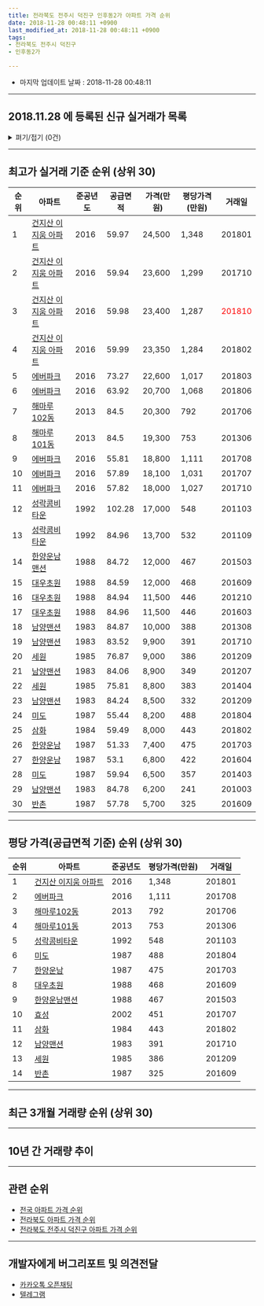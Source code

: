 ```yaml
---
title: 전라북도 전주시 덕진구 인후동2가 아파트 가격 순위
date: 2018-11-28 00:48:11 +0900
last_modified_at: 2018-11-28 00:48:11 +0900
tags:
- 전라북도 전주시 덕진구
- 인후동2가

---
```


* 마지막 업데이트 날짜 : 2018-11-28 00:48:11

---

## 2018.11.28 에 등록된 신규 실거래가 목록

<details>
<summary>펴기/접기 (0건)</summary>
<div markdown="1">

|아파트|준공년도|공급면적|가격(만원)|평당가격(만원)|거래일|
|---|---|---|---|---|---|
|없음||||||


</div>
</details>

---

## 최고가 실거래 기준 순위 (상위 30)


|순위|아파트|준공년도|공급면적|가격(만원)|평당가격(만원)|거래일|
|---|---|---|---|---|---|---|
|1|[건지산 이지움 아파트](https://search.naver.com/search.naver?query=%EC%A0%84%EB%9D%BC%EB%B6%81%EB%8F%84+%EC%A0%84%EC%A3%BC%EC%8B%9C+%EB%8D%95%EC%A7%84%EA%B5%AC+%EC%9D%B8%ED%9B%84%EB%8F%992%EA%B0%80+%EA%B1%B4%EC%A7%80%EC%82%B0+%EC%9D%B4%EC%A7%80%EC%9B%80+%EC%95%84%ED%8C%8C%ED%8A%B8)|2016|59.97|24,500|1,348|201801|
|2|[건지산 이지움 아파트](https://search.naver.com/search.naver?query=%EC%A0%84%EB%9D%BC%EB%B6%81%EB%8F%84+%EC%A0%84%EC%A3%BC%EC%8B%9C+%EB%8D%95%EC%A7%84%EA%B5%AC+%EC%9D%B8%ED%9B%84%EB%8F%992%EA%B0%80+%EA%B1%B4%EC%A7%80%EC%82%B0+%EC%9D%B4%EC%A7%80%EC%9B%80+%EC%95%84%ED%8C%8C%ED%8A%B8)|2016|59.94|23,600|1,299|201710|
|3|[건지산 이지움 아파트](https://search.naver.com/search.naver?query=%EC%A0%84%EB%9D%BC%EB%B6%81%EB%8F%84+%EC%A0%84%EC%A3%BC%EC%8B%9C+%EB%8D%95%EC%A7%84%EA%B5%AC+%EC%9D%B8%ED%9B%84%EB%8F%992%EA%B0%80+%EA%B1%B4%EC%A7%80%EC%82%B0+%EC%9D%B4%EC%A7%80%EC%9B%80+%EC%95%84%ED%8C%8C%ED%8A%B8)|2016|59.98|23,400|1,287|<span style="color:red">201810</span>|
|4|[건지산 이지움 아파트](https://search.naver.com/search.naver?query=%EC%A0%84%EB%9D%BC%EB%B6%81%EB%8F%84+%EC%A0%84%EC%A3%BC%EC%8B%9C+%EB%8D%95%EC%A7%84%EA%B5%AC+%EC%9D%B8%ED%9B%84%EB%8F%992%EA%B0%80+%EA%B1%B4%EC%A7%80%EC%82%B0+%EC%9D%B4%EC%A7%80%EC%9B%80+%EC%95%84%ED%8C%8C%ED%8A%B8)|2016|59.99|23,350|1,284|201802|
|5|[에버파크](https://search.naver.com/search.naver?query=%EC%A0%84%EB%9D%BC%EB%B6%81%EB%8F%84+%EC%A0%84%EC%A3%BC%EC%8B%9C+%EB%8D%95%EC%A7%84%EA%B5%AC+%EC%9D%B8%ED%9B%84%EB%8F%992%EA%B0%80+%EC%97%90%EB%B2%84%ED%8C%8C%ED%81%AC)|2016|73.27|22,600|1,017|201803|
|6|[에버파크](https://search.naver.com/search.naver?query=%EC%A0%84%EB%9D%BC%EB%B6%81%EB%8F%84+%EC%A0%84%EC%A3%BC%EC%8B%9C+%EB%8D%95%EC%A7%84%EA%B5%AC+%EC%9D%B8%ED%9B%84%EB%8F%992%EA%B0%80+%EC%97%90%EB%B2%84%ED%8C%8C%ED%81%AC)|2016|63.92|20,700|1,068|201806|
|7|[해마루102동](https://search.naver.com/search.naver?query=%EC%A0%84%EB%9D%BC%EB%B6%81%EB%8F%84+%EC%A0%84%EC%A3%BC%EC%8B%9C+%EB%8D%95%EC%A7%84%EA%B5%AC+%EC%9D%B8%ED%9B%84%EB%8F%992%EA%B0%80+%ED%95%B4%EB%A7%88%EB%A3%A8102%EB%8F%99)|2013|84.5|20,300|792|201706|
|8|[해마루101동](https://search.naver.com/search.naver?query=%EC%A0%84%EB%9D%BC%EB%B6%81%EB%8F%84+%EC%A0%84%EC%A3%BC%EC%8B%9C+%EB%8D%95%EC%A7%84%EA%B5%AC+%EC%9D%B8%ED%9B%84%EB%8F%992%EA%B0%80+%ED%95%B4%EB%A7%88%EB%A3%A8101%EB%8F%99)|2013|84.5|19,300|753|201306|
|9|[에버파크](https://search.naver.com/search.naver?query=%EC%A0%84%EB%9D%BC%EB%B6%81%EB%8F%84+%EC%A0%84%EC%A3%BC%EC%8B%9C+%EB%8D%95%EC%A7%84%EA%B5%AC+%EC%9D%B8%ED%9B%84%EB%8F%992%EA%B0%80+%EC%97%90%EB%B2%84%ED%8C%8C%ED%81%AC)|2016|55.81|18,800|1,111|201708|
|10|[에버파크](https://search.naver.com/search.naver?query=%EC%A0%84%EB%9D%BC%EB%B6%81%EB%8F%84+%EC%A0%84%EC%A3%BC%EC%8B%9C+%EB%8D%95%EC%A7%84%EA%B5%AC+%EC%9D%B8%ED%9B%84%EB%8F%992%EA%B0%80+%EC%97%90%EB%B2%84%ED%8C%8C%ED%81%AC)|2016|57.89|18,100|1,031|201707|
|11|[에버파크](https://search.naver.com/search.naver?query=%EC%A0%84%EB%9D%BC%EB%B6%81%EB%8F%84+%EC%A0%84%EC%A3%BC%EC%8B%9C+%EB%8D%95%EC%A7%84%EA%B5%AC+%EC%9D%B8%ED%9B%84%EB%8F%992%EA%B0%80+%EC%97%90%EB%B2%84%ED%8C%8C%ED%81%AC)|2016|57.82|18,000|1,027|201710|
|12|[성락콤비타운](https://search.naver.com/search.naver?query=%EC%A0%84%EB%9D%BC%EB%B6%81%EB%8F%84+%EC%A0%84%EC%A3%BC%EC%8B%9C+%EB%8D%95%EC%A7%84%EA%B5%AC+%EC%9D%B8%ED%9B%84%EB%8F%992%EA%B0%80+%EC%84%B1%EB%9D%BD%EC%BD%A4%EB%B9%84%ED%83%80%EC%9A%B4)|1992|102.28|17,000|548|201103|
|13|[성락콤비타운](https://search.naver.com/search.naver?query=%EC%A0%84%EB%9D%BC%EB%B6%81%EB%8F%84+%EC%A0%84%EC%A3%BC%EC%8B%9C+%EB%8D%95%EC%A7%84%EA%B5%AC+%EC%9D%B8%ED%9B%84%EB%8F%992%EA%B0%80+%EC%84%B1%EB%9D%BD%EC%BD%A4%EB%B9%84%ED%83%80%EC%9A%B4)|1992|84.96|13,700|532|201109|
|14|[한양운남맨션](https://search.naver.com/search.naver?query=%EC%A0%84%EB%9D%BC%EB%B6%81%EB%8F%84+%EC%A0%84%EC%A3%BC%EC%8B%9C+%EB%8D%95%EC%A7%84%EA%B5%AC+%EC%9D%B8%ED%9B%84%EB%8F%992%EA%B0%80+%ED%95%9C%EC%96%91%EC%9A%B4%EB%82%A8%EB%A7%A8%EC%85%98)|1988|84.72|12,000|467|201503|
|15|[대우초원](https://search.naver.com/search.naver?query=%EC%A0%84%EB%9D%BC%EB%B6%81%EB%8F%84+%EC%A0%84%EC%A3%BC%EC%8B%9C+%EB%8D%95%EC%A7%84%EA%B5%AC+%EC%9D%B8%ED%9B%84%EB%8F%992%EA%B0%80+%EB%8C%80%EC%9A%B0%EC%B4%88%EC%9B%90)|1988|84.59|12,000|468|201609|
|16|[대우초원](https://search.naver.com/search.naver?query=%EC%A0%84%EB%9D%BC%EB%B6%81%EB%8F%84+%EC%A0%84%EC%A3%BC%EC%8B%9C+%EB%8D%95%EC%A7%84%EA%B5%AC+%EC%9D%B8%ED%9B%84%EB%8F%992%EA%B0%80+%EB%8C%80%EC%9A%B0%EC%B4%88%EC%9B%90)|1988|84.94|11,500|446|201210|
|17|[대우초원](https://search.naver.com/search.naver?query=%EC%A0%84%EB%9D%BC%EB%B6%81%EB%8F%84+%EC%A0%84%EC%A3%BC%EC%8B%9C+%EB%8D%95%EC%A7%84%EA%B5%AC+%EC%9D%B8%ED%9B%84%EB%8F%992%EA%B0%80+%EB%8C%80%EC%9A%B0%EC%B4%88%EC%9B%90)|1988|84.96|11,500|446|201603|
|18|[남양맨션](https://search.naver.com/search.naver?query=%EC%A0%84%EB%9D%BC%EB%B6%81%EB%8F%84+%EC%A0%84%EC%A3%BC%EC%8B%9C+%EB%8D%95%EC%A7%84%EA%B5%AC+%EC%9D%B8%ED%9B%84%EB%8F%992%EA%B0%80+%EB%82%A8%EC%96%91%EB%A7%A8%EC%85%98)|1983|84.87|10,000|388|201308|
|19|[남양맨션](https://search.naver.com/search.naver?query=%EC%A0%84%EB%9D%BC%EB%B6%81%EB%8F%84+%EC%A0%84%EC%A3%BC%EC%8B%9C+%EB%8D%95%EC%A7%84%EA%B5%AC+%EC%9D%B8%ED%9B%84%EB%8F%992%EA%B0%80+%EB%82%A8%EC%96%91%EB%A7%A8%EC%85%98)|1983|83.52|9,900|391|201710|
|20|[세원](https://search.naver.com/search.naver?query=%EC%A0%84%EB%9D%BC%EB%B6%81%EB%8F%84+%EC%A0%84%EC%A3%BC%EC%8B%9C+%EB%8D%95%EC%A7%84%EA%B5%AC+%EC%9D%B8%ED%9B%84%EB%8F%992%EA%B0%80+%EC%84%B8%EC%9B%90)|1985|76.87|9,000|386|201209|
|21|[남양맨션](https://search.naver.com/search.naver?query=%EC%A0%84%EB%9D%BC%EB%B6%81%EB%8F%84+%EC%A0%84%EC%A3%BC%EC%8B%9C+%EB%8D%95%EC%A7%84%EA%B5%AC+%EC%9D%B8%ED%9B%84%EB%8F%992%EA%B0%80+%EB%82%A8%EC%96%91%EB%A7%A8%EC%85%98)|1983|84.06|8,900|349|201207|
|22|[세원](https://search.naver.com/search.naver?query=%EC%A0%84%EB%9D%BC%EB%B6%81%EB%8F%84+%EC%A0%84%EC%A3%BC%EC%8B%9C+%EB%8D%95%EC%A7%84%EA%B5%AC+%EC%9D%B8%ED%9B%84%EB%8F%992%EA%B0%80+%EC%84%B8%EC%9B%90)|1985|75.81|8,800|383|201404|
|23|[남양맨션](https://search.naver.com/search.naver?query=%EC%A0%84%EB%9D%BC%EB%B6%81%EB%8F%84+%EC%A0%84%EC%A3%BC%EC%8B%9C+%EB%8D%95%EC%A7%84%EA%B5%AC+%EC%9D%B8%ED%9B%84%EB%8F%992%EA%B0%80+%EB%82%A8%EC%96%91%EB%A7%A8%EC%85%98)|1983|84.24|8,500|332|201209|
|24|[미도](https://search.naver.com/search.naver?query=%EC%A0%84%EB%9D%BC%EB%B6%81%EB%8F%84+%EC%A0%84%EC%A3%BC%EC%8B%9C+%EB%8D%95%EC%A7%84%EA%B5%AC+%EC%9D%B8%ED%9B%84%EB%8F%992%EA%B0%80+%EB%AF%B8%EB%8F%84)|1987|55.44|8,200|488|201804|
|25|[삼화](https://search.naver.com/search.naver?query=%EC%A0%84%EB%9D%BC%EB%B6%81%EB%8F%84+%EC%A0%84%EC%A3%BC%EC%8B%9C+%EB%8D%95%EC%A7%84%EA%B5%AC+%EC%9D%B8%ED%9B%84%EB%8F%992%EA%B0%80+%EC%82%BC%ED%99%94)|1984|59.49|8,000|443|201802|
|26|[한양운남](https://search.naver.com/search.naver?query=%EC%A0%84%EB%9D%BC%EB%B6%81%EB%8F%84+%EC%A0%84%EC%A3%BC%EC%8B%9C+%EB%8D%95%EC%A7%84%EA%B5%AC+%EC%9D%B8%ED%9B%84%EB%8F%992%EA%B0%80+%ED%95%9C%EC%96%91%EC%9A%B4%EB%82%A8)|1987|51.33|7,400|475|201703|
|27|[한양운남](https://search.naver.com/search.naver?query=%EC%A0%84%EB%9D%BC%EB%B6%81%EB%8F%84+%EC%A0%84%EC%A3%BC%EC%8B%9C+%EB%8D%95%EC%A7%84%EA%B5%AC+%EC%9D%B8%ED%9B%84%EB%8F%992%EA%B0%80+%ED%95%9C%EC%96%91%EC%9A%B4%EB%82%A8)|1987|53.1|6,800|422|201604|
|28|[미도](https://search.naver.com/search.naver?query=%EC%A0%84%EB%9D%BC%EB%B6%81%EB%8F%84+%EC%A0%84%EC%A3%BC%EC%8B%9C+%EB%8D%95%EC%A7%84%EA%B5%AC+%EC%9D%B8%ED%9B%84%EB%8F%992%EA%B0%80+%EB%AF%B8%EB%8F%84)|1987|59.94|6,500|357|201403|
|29|[남양맨션](https://search.naver.com/search.naver?query=%EC%A0%84%EB%9D%BC%EB%B6%81%EB%8F%84+%EC%A0%84%EC%A3%BC%EC%8B%9C+%EB%8D%95%EC%A7%84%EA%B5%AC+%EC%9D%B8%ED%9B%84%EB%8F%992%EA%B0%80+%EB%82%A8%EC%96%91%EB%A7%A8%EC%85%98)|1983|84.78|6,200|241|201003|
|30|[반촌](https://search.naver.com/search.naver?query=%EC%A0%84%EB%9D%BC%EB%B6%81%EB%8F%84+%EC%A0%84%EC%A3%BC%EC%8B%9C+%EB%8D%95%EC%A7%84%EA%B5%AC+%EC%9D%B8%ED%9B%84%EB%8F%992%EA%B0%80+%EB%B0%98%EC%B4%8C)|1987|57.78|5,700|325|201609|


---

## 평당 가격(공급면적 기준) 순위 (상위 30)


|순위|아파트|준공년도|평당가격(만원)|거래일|
|---|---|---|---|---|
|1|[건지산 이지움 아파트](https://search.naver.com/search.naver?query=%EC%A0%84%EB%9D%BC%EB%B6%81%EB%8F%84+%EC%A0%84%EC%A3%BC%EC%8B%9C+%EB%8D%95%EC%A7%84%EA%B5%AC+%EC%9D%B8%ED%9B%84%EB%8F%992%EA%B0%80+%EA%B1%B4%EC%A7%80%EC%82%B0+%EC%9D%B4%EC%A7%80%EC%9B%80+%EC%95%84%ED%8C%8C%ED%8A%B8)|2016|1,348|201801|
|2|[에버파크](https://search.naver.com/search.naver?query=%EC%A0%84%EB%9D%BC%EB%B6%81%EB%8F%84+%EC%A0%84%EC%A3%BC%EC%8B%9C+%EB%8D%95%EC%A7%84%EA%B5%AC+%EC%9D%B8%ED%9B%84%EB%8F%992%EA%B0%80+%EC%97%90%EB%B2%84%ED%8C%8C%ED%81%AC)|2016|1,111|201708|
|3|[해마루102동](https://search.naver.com/search.naver?query=%EC%A0%84%EB%9D%BC%EB%B6%81%EB%8F%84+%EC%A0%84%EC%A3%BC%EC%8B%9C+%EB%8D%95%EC%A7%84%EA%B5%AC+%EC%9D%B8%ED%9B%84%EB%8F%992%EA%B0%80+%ED%95%B4%EB%A7%88%EB%A3%A8102%EB%8F%99)|2013|792|201706|
|4|[해마루101동](https://search.naver.com/search.naver?query=%EC%A0%84%EB%9D%BC%EB%B6%81%EB%8F%84+%EC%A0%84%EC%A3%BC%EC%8B%9C+%EB%8D%95%EC%A7%84%EA%B5%AC+%EC%9D%B8%ED%9B%84%EB%8F%992%EA%B0%80+%ED%95%B4%EB%A7%88%EB%A3%A8101%EB%8F%99)|2013|753|201306|
|5|[성락콤비타운](https://search.naver.com/search.naver?query=%EC%A0%84%EB%9D%BC%EB%B6%81%EB%8F%84+%EC%A0%84%EC%A3%BC%EC%8B%9C+%EB%8D%95%EC%A7%84%EA%B5%AC+%EC%9D%B8%ED%9B%84%EB%8F%992%EA%B0%80+%EC%84%B1%EB%9D%BD%EC%BD%A4%EB%B9%84%ED%83%80%EC%9A%B4)|1992|548|201103|
|6|[미도](https://search.naver.com/search.naver?query=%EC%A0%84%EB%9D%BC%EB%B6%81%EB%8F%84+%EC%A0%84%EC%A3%BC%EC%8B%9C+%EB%8D%95%EC%A7%84%EA%B5%AC+%EC%9D%B8%ED%9B%84%EB%8F%992%EA%B0%80+%EB%AF%B8%EB%8F%84)|1987|488|201804|
|7|[한양운남](https://search.naver.com/search.naver?query=%EC%A0%84%EB%9D%BC%EB%B6%81%EB%8F%84+%EC%A0%84%EC%A3%BC%EC%8B%9C+%EB%8D%95%EC%A7%84%EA%B5%AC+%EC%9D%B8%ED%9B%84%EB%8F%992%EA%B0%80+%ED%95%9C%EC%96%91%EC%9A%B4%EB%82%A8)|1987|475|201703|
|8|[대우초원](https://search.naver.com/search.naver?query=%EC%A0%84%EB%9D%BC%EB%B6%81%EB%8F%84+%EC%A0%84%EC%A3%BC%EC%8B%9C+%EB%8D%95%EC%A7%84%EA%B5%AC+%EC%9D%B8%ED%9B%84%EB%8F%992%EA%B0%80+%EB%8C%80%EC%9A%B0%EC%B4%88%EC%9B%90)|1988|468|201609|
|9|[한양운남맨션](https://search.naver.com/search.naver?query=%EC%A0%84%EB%9D%BC%EB%B6%81%EB%8F%84+%EC%A0%84%EC%A3%BC%EC%8B%9C+%EB%8D%95%EC%A7%84%EA%B5%AC+%EC%9D%B8%ED%9B%84%EB%8F%992%EA%B0%80+%ED%95%9C%EC%96%91%EC%9A%B4%EB%82%A8%EB%A7%A8%EC%85%98)|1988|467|201503|
|10|[효성](https://search.naver.com/search.naver?query=%EC%A0%84%EB%9D%BC%EB%B6%81%EB%8F%84+%EC%A0%84%EC%A3%BC%EC%8B%9C+%EB%8D%95%EC%A7%84%EA%B5%AC+%EC%9D%B8%ED%9B%84%EB%8F%992%EA%B0%80+%ED%9A%A8%EC%84%B1)|2002|451|201707|
|11|[삼화](https://search.naver.com/search.naver?query=%EC%A0%84%EB%9D%BC%EB%B6%81%EB%8F%84+%EC%A0%84%EC%A3%BC%EC%8B%9C+%EB%8D%95%EC%A7%84%EA%B5%AC+%EC%9D%B8%ED%9B%84%EB%8F%992%EA%B0%80+%EC%82%BC%ED%99%94)|1984|443|201802|
|12|[남양맨션](https://search.naver.com/search.naver?query=%EC%A0%84%EB%9D%BC%EB%B6%81%EB%8F%84+%EC%A0%84%EC%A3%BC%EC%8B%9C+%EB%8D%95%EC%A7%84%EA%B5%AC+%EC%9D%B8%ED%9B%84%EB%8F%992%EA%B0%80+%EB%82%A8%EC%96%91%EB%A7%A8%EC%85%98)|1983|391|201710|
|13|[세원](https://search.naver.com/search.naver?query=%EC%A0%84%EB%9D%BC%EB%B6%81%EB%8F%84+%EC%A0%84%EC%A3%BC%EC%8B%9C+%EB%8D%95%EC%A7%84%EA%B5%AC+%EC%9D%B8%ED%9B%84%EB%8F%992%EA%B0%80+%EC%84%B8%EC%9B%90)|1985|386|201209|
|14|[반촌](https://search.naver.com/search.naver?query=%EC%A0%84%EB%9D%BC%EB%B6%81%EB%8F%84+%EC%A0%84%EC%A3%BC%EC%8B%9C+%EB%8D%95%EC%A7%84%EA%B5%AC+%EC%9D%B8%ED%9B%84%EB%8F%992%EA%B0%80+%EB%B0%98%EC%B4%8C)|1987|325|201609|


---

## 최근 3개월 거래량 순위 (상위 30)


<div style="width:100%;">
    <canvas id="deal_count_ranking" height="250"></canvas>
</div>


<script>
new Chart(document.getElementById("deal_count_ranking"), {
    type: 'horizontalBar',
    data: {
        labels: ['건지산 이지움 아파트', '한양운남', '에버파크', '성락콤비타운', '대우초원', '효성'],
        datasets: [{
            label: '실거래 수',
            data: [8, 3, 3, 2, 2, 1],
            borderColor: "rgba(255, 0, 128, 1)",
            backgroundColor: "rgba(255, 0, 128, 0.5)",
            fill: false,
        }]
    },
    options: {
        responsive: true,
        title: {
            display: true,
            text: '최근 3개월 거래량 순위'
        },
        tooltips: {
            mode: 'index',
            intersect: false,
            callbacks: {
                title: function(tooltipItems, data) {
                    return "실거래 수:";
                },
                label: function(tooltipItem, data) {
                    return data.labels[tooltipItem.index] + ": " + tooltipItem.xLabel;
                }
            }
        },
        hover: {
            mode: 'nearest',
            intersect: true
        },
        scales: {
            xAxes: [{
                display: true,
                scaleLabel: {
                    display: true,
                    labelString: '실거래 수'
                },
                ticks: {
                    suggestedMin: 0,
                }
            }],
            yAxes: [{
                display: true,
                ticks: {
                    autoSkip: false,
                    callback: function(value, index, values) {
                        if (value.length > 15)
                            return value.substr(0, 13) + "...";
                        else
                            return value;
                    }
                },
                scaleLabel: {
                    display: false,
                }
            }]
        }
    }
});

</script>


---

## 10년 간 거래량 추이


<div style="width:100%;">
    <canvas id="deal_progress" height="250"></canvas>
</div>

<script>
new Chart(document.getElementById("deal_progress"), {
    type: 'line',
    data: {
        labels: ['200811','200812','200901','200902','200903','200904','200905','200906','200907','200908','200909','200910','200911','200912','201001','201002','201003','201004','201005','201006','201007','201008','201009','201010','201011','201012','201101','201102','201103','201104','201105','201106','201107','201108','201109','201110','201111','201112','201201','201202','201203','201204','201205','201206','201207','201208','201209','201210','201211','201212','201301','201302','201303','201304','201305','201306','201307','201308','201309','201310','201311','201312','201401','201402','201403','201404','201405','201406','201407','201408','201409','201410','201411','201412','201501','201502','201503','201504','201505','201506','201507','201508','201509','201510','201511','201512','201601','201602','201603','201604','201605','201606','201607','201608','201609','201610','201611','201612','201701','201702','201703','201704','201705','201706','201707','201708','201709','201710','201711','201712','201801','201802','201803','201804','201805','201806','201807','201808','201809','201810','201811'],
        datasets: [{
            label: '실거래 수',
            pointRadius: 1,
            data: [3, 1, 2, 5, 9, 8, 3, 7, 7, 4, 9, 7, 2, 4, 4, 5, 5, 4, 2, 5, 6, 2, 3, 6, 5, 4, 5, 5, 7, 6, 5, 4, 7, 2, 7, 8, 2, 2, 2, 4, 2, 6, 2, 1, 5, 3, 4, 6, 5, 1, 3, 3, 1, 3, 1, 4, 4, 4, 5, 4, 2, 2, 4, 7, 7, 5, 1, 3, 2, 4, 3, 5, 0, 1, 4, 6, 7, 3, 3, 7, 3, 2, 6, 3, 3, 5, 2, 1, 5, 3, 5, 7, 1, 6, 9, 5, 3, 5, 2, 3, 7, 3, 3, 8, 6, 5, 2, 6, 6, 3, 7, 7, 10, 9, 7, 7, 5, 5, 12, 6, 1],
            borderColor: "rgba(255, 201, 14, 1)",
            backgroundColor: "rgba(255, 201, 14, 0.5)",
            fill: true,
        }]
    },
    options: {
        responsive: true,
        title: {
            display: true,
            text: '10년간 거래량 추이'
        },
        tooltips: {
            mode: 'index',
            intersect: false,
        },
        hover: {
            mode: 'nearest',
            intersect: true
        },
        scales: {
            xAxes: [{
                display: true,
                scaleLabel: {
                    display: true,
                    labelString: '년/월'
                }
            }],
            yAxes: [{
                display: true,
                ticks: {
                    suggestedMin: 0,
                },
                scaleLabel: {
                    display: true,
                    labelString: '실거래 수'
                }
            }]
        }
    }
});

</script>


---

## 관련 순위

- [전국 아파트 가격 순위](https://inasie.github.io/apt-ranking/전국)
- [전라북도 아파트 가격 순위](https://inasie.github.io/apt-ranking/전라북도)
- [전라북도 전주시 덕진구 아파트 가격 순위](https://inasie.github.io/apt-ranking/전라북도-전주시-덕진구)


---

## 개발자에게 버그리포트 및 의견전달

- [카카오톡 오픈채팅](https://open.kakao.com/o/gLJUAP4)
- [텔레그램](https://t.me/inasie)

